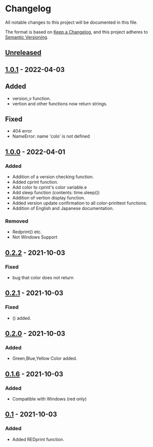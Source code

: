 # Changelog
All notable changes to this project will be documented in this file.

The format is based on [Keep a Changelog](https://keepachangelog.com/en/1.0.0/),
and this project adheres to [Semantic Versioning](https://semver.org/spec/v2.0.0.html).

## [Unreleased]
## [1.0.1](https://github.com/gx1285/color-printtext/releases/tag/1.0.1) - 2022-04-03
## Added
- version_v function.
- vertion and other functions now return strings.
## Fixed
- 404 error
- NameError: name 'colo' is not defined
## [1.0.0](https://github.com/gx1285/color-printtext/releases/tag/1.0.0) - 2022-04-01
### Added
- Addition of a version checking function.
- Added cprint function.
- Add color to cprint's color variable.e
- Add sleep function (contents: time.sleep())
- Addition of vertion display function.
- Added version update confirmation to all color-printtext functions.
- Addition of English and Japanese documentation.
### Removed
- Redprint() etc.
- Not Windows Support
## [0.2.2](https://github.com/gx1285/color-printtext/releases/tag/0.2.2) - 2021-10-03
### Fixed
- bug that color does not return

## [0.2.1](https://github.com/gx1285/color-printtext/releases/tag/0.2.1) - 2021-10-03
### Fixed
- () added.

## [0.2.0](https://github.com/gx1285/color-printtext/releases/tag/0.2.0) - 2021-10-03
### Added
- Green,Blue,Yellow Color added.

## [0.1.6](https://github.com/gx1285/color-printtext/releases/tag/0.1.6) - 2021-10-03
### Added
- Compatible with Windows (red only)

## [0.1](https://github.com/gx1285/color-printtext/releases/tag/0.1) - 2021-10-03
### Added
- Added REDprint function.


[Unreleased]: https://github.com/gx1285/color-printtext/compare/1.0.1...main
